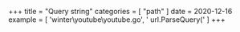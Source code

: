 +++
title = "Query string"
categories = [ "path" ]
date = 2020-12-16
example = [
   'winter\youtube\youtube.go', ' url.ParseQuery('
]
+++
